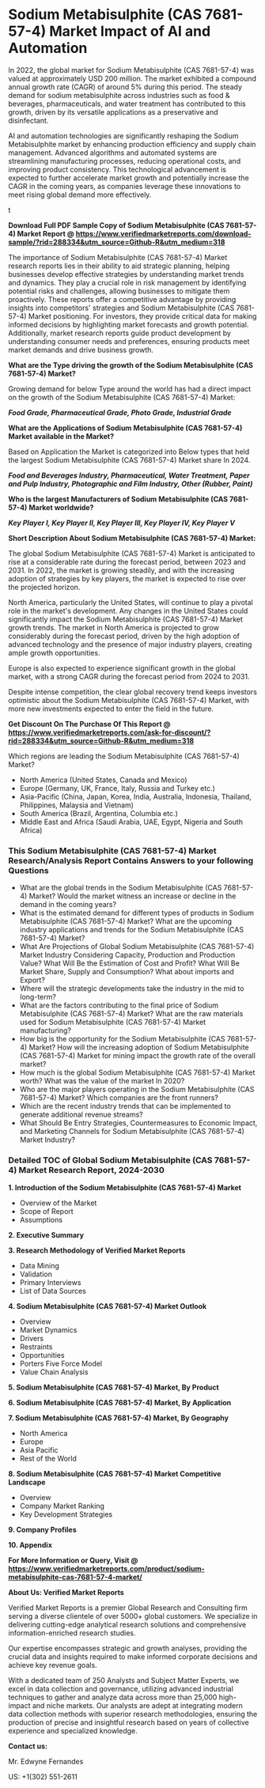 <meta name="title" content="Global Sodium Metabisulphite (CAS 7681-57-4) Market Impact of AI and Automation"><meta name="description" content="In 2022, the global market for Sodium Metabisulphite (CAS 7681-57-4) was valued at approximately USD 200 million. The market exhibited a compound annual growth rate (C"><meta name="title" content="Sodium Metabisulphite (CAS 7681-57-4) Market Size, Share, Scope, Trends, Growth, Opportunities, Analysis, Forecast"><h1>Sodium Metabisulphite (CAS 7681-57-4) Market Impact of AI and Automation</h1><p>In 2022, the global market for Sodium Metabisulphite (CAS 7681-57-4) was valued at approximately USD 200 million. The market exhibited a compound annual growth rate (CAGR) of around 5% during this period. The steady demand for sodium metabisulphite across industries such as food & beverages, pharmaceuticals, and water treatment has contributed to this growth, driven by its versatile applications as a preservative and disinfectant.</p><p>AI and automation technologies are significantly reshaping the Sodium Metabisulphite market by enhancing production efficiency and supply chain management. Advanced algorithms and automated systems are streamlining manufacturing processes, reducing operational costs, and improving product consistency. This technological advancement is expected to further accelerate market growth and potentially increase the CAGR in the coming years, as companies leverage these innovations to meet rising global demand more effectively.</p>t</p><p id="" class=""><strong>Download Full PDF Sample Copy of Sodium Metabisulphite (CAS 7681-57-4) Market Report @ <a href="https://www.verifiedmarketreports.com/download-sample/?rid=288334&utm_source=Github-R&utm_medium=318" target="_blank">https://www.verifiedmarketreports.com/download-sample/?rid=288334&utm_source=Github-R&utm_medium=318</a></strong></p><p>The importance of&nbsp;Sodium Metabisulphite (CAS 7681-57-4) Market research reports lies in their ability to aid strategic planning, helping businesses develop effective strategies by understanding market trends and dynamics. They play a crucial role in risk management by identifying potential risks and challenges, allowing businesses to mitigate them proactively. These reports offer a competitive advantage by providing insights into competitors' strategies and Sodium Metabisulphite (CAS 7681-57-4) Market positioning. For investors, they provide critical data for making informed decisions by highlighting market forecasts and growth potential. Additionally, market research reports guide product development by understanding consumer needs and preferences, ensuring products meet market demands and drive business growth.</p><p><strong>What are the&nbsp;Type driving the growth of the Sodium Metabisulphite (CAS 7681-57-4) Market?</strong></p><p id="" class="">Growing demand for below Type around the world has had a direct impact on the growth of the Sodium Metabisulphite (CAS 7681-57-4) Market:</p><em><strong>Food Grade, Pharmaceutical Grade, Photo Grade, Industrial Grade</strong></em></p><strong>What are the&nbsp;Applications&nbsp;of Sodium Metabisulphite (CAS 7681-57-4) Market available in the Market?</strong></p><p id="" class="">Based on Application the Market is categorized into Below types that held the largest Sodium Metabisulphite (CAS 7681-57-4) Market share In 2024.</p><em><strong>Food and Beverages Industry, Pharmaceutical, Water Treatment, Paper and Pulp Industry, Photographic and Film Industry, Other (Rubber, Paint)</strong></em></p><strong>Who is the largest Manufacturers of Sodium Metabisulphite (CAS 7681-57-4) Market worldwide?</strong></p><p><em><strong>Key Player I, Key Player II, Key Player III, Key Player IV, Key Player V</strong></em></p><p id="" class=""><strong>Short Description About Sodium Metabisulphite (CAS 7681-57-4) Market:</strong></p><p>The global Sodium Metabisulphite (CAS 7681-57-4) Market is anticipated to rise at a considerable rate during the forecast period, between 2023 and 2031. In 2022, the market is growing steadily, and with the increasing adoption of strategies by key players, the market is expected to rise over the projected horizon.</p><p>North America, particularly the United States, will continue to play a pivotal role in the market's development. Any changes in the United States could significantly impact the Sodium Metabisulphite (CAS 7681-57-4) Market growth trends. The market in North America is projected to grow considerably during the forecast period, driven by the high adoption of advanced technology and the presence of major industry players, creating ample growth opportunities.</p><p>Europe is also expected to experience significant growth in the global market, with a strong CAGR during the forecast period from 2024 to 2031.</p><p>Despite intense competition, the clear global recovery trend keeps investors optimistic about the Sodium Metabisulphite (CAS 7681-57-4) Market, with more new investments expected to enter the field in the future.</p><p id="" class=""><strong>Get Discount On The Purchase Of This Report @ <a href="https://www.verifiedmarketreports.com/ask-for-discount/?rid=288334&utm_source=Github-R&utm_medium=318" target="_blank">https://www.verifiedmarketreports.com/ask-for-discount/?rid=288334&utm_source=Github-R&utm_medium=318</a></strong></p>Which regions are leading the Sodium Metabisulphite (CAS 7681-57-4) Market?</p><ul><li>North America (United States, Canada and Mexico)</li><li>Europe (Germany, UK, France, Italy, Russia and Turkey etc.)</li><li>Asia-Pacific (China, Japan, Korea, India, Australia, Indonesia, Thailand, Philippines, Malaysia and Vietnam)</li><li>South America (Brazil, Argentina, Columbia etc.)</li><li>Middle East and Africa (Saudi Arabia, UAE, Egypt, Nigeria and South Africa)</li></ul><h3 id="" class="">This Sodium Metabisulphite (CAS 7681-57-4) Market Research/Analysis Report Contains Answers to your following Questions</h3><ul><li>What are the global trends in the Sodium Metabisulphite (CAS 7681-57-4) Market? Would the market witness an increase or decline in the demand in the coming years?</li><li>What is the estimated demand for different types of products in Sodium Metabisulphite (CAS 7681-57-4) Market? What are the upcoming industry applications and trends for the Sodium Metabisulphite (CAS 7681-57-4) Market?</li><li>What Are Projections of Global Sodium Metabisulphite (CAS 7681-57-4) Market Industry Considering Capacity, Production and Production Value? What Will Be the Estimation of Cost and Profit? What Will Be Market Share, Supply and Consumption? What about imports and Export?</li><li>Where will the strategic developments take the industry in the mid to long-term?</li><li>What are the factors contributing to the final price of Sodium Metabisulphite (CAS 7681-57-4) Market? What are the raw materials used for Sodium Metabisulphite (CAS 7681-57-4) Market manufacturing?</li><li>How big is the opportunity for the Sodium Metabisulphite (CAS 7681-57-4) Market? How will the increasing adoption of Sodium Metabisulphite (CAS 7681-57-4) Market for mining impact the growth rate of the overall market?</li><li>How much is the global Sodium Metabisulphite (CAS 7681-57-4) Market worth? What was the value of the market In 2020?</li><li>Who are the major players operating in the Sodium Metabisulphite (CAS 7681-57-4) Market? Which companies are the front runners?</li><li>Which are the recent industry trends that can be implemented to generate additional revenue streams?</li><li>What Should Be Entry Strategies, Countermeasures to Economic Impact, and Marketing Channels for Sodium Metabisulphite (CAS 7681-57-4) Market Industry?</li></ul><h3 id="" class="">Detailed TOC of Global Sodium Metabisulphite (CAS 7681-57-4) Market Research Report, 2024-2030</h3><p id="" class=""><strong>1. Introduction of the Sodium Metabisulphite (CAS 7681-57-4) Market</strong></p><ul><li>Overview of the Market</li><li>Scope of Report</li><li>Assumptions</li></ul><p id="" class=""><strong>2. Executive Summary</strong></p><p id="" class=""><strong>3. Research Methodology of Verified Market Reports</strong></p><ul><li>Data Mining</li><li>Validation</li><li>Primary Interviews</li><li>List of Data Sources</li></ul><p id="" class=""><strong>4. Sodium Metabisulphite (CAS 7681-57-4) Market Outlook</strong></p><ul><li>Overview</li><li>Market Dynamics</li><li>Drivers</li><li>Restraints</li><li>Opportunities</li><li>Porters Five Force Model</li><li>Value Chain Analysis</li></ul><p id="" class=""><strong>5. Sodium Metabisulphite (CAS 7681-57-4) Market, By Product</strong></p><p id="" class=""><strong>6. Sodium Metabisulphite (CAS 7681-57-4) Market, By Application</strong></p><p id="" class=""><strong>7. Sodium Metabisulphite (CAS 7681-57-4) Market, By Geography</strong></p><ul><li>North America</li><li>Europe</li><li>Asia Pacific</li><li>Rest of the World</li></ul><p id="" class=""><strong>8. Sodium Metabisulphite (CAS 7681-57-4) Market Competitive Landscape</strong></p><ul><li>Overview</li><li>Company Market Ranking</li><li>Key Development Strategies</li></ul><p id="" class=""><strong>9. Company Profiles</strong></p><p id="" class=""><strong>10. Appendix</strong></p><p id="" class=""><strong>For More Information or Query, Visit @ <a href="https://www.verifiedmarketreports.com/product/sodium-metabisulphite-cas-7681-57-4-market/" target="_blank">https://www.verifiedmarketreports.com/product/sodium-metabisulphite-cas-7681-57-4-market/</a></strong></p><p id="" class=""><strong>About Us: Verified Market Reports</strong></p><p id="" class="">Verified Market Reports is a premier Global Research and Consulting firm serving a diverse clientele of over 5000+ global customers. We specialize in delivering cutting-edge analytical research solutions and comprehensive information-enriched research studies.</p><p id="" class="">Our expertise encompasses strategic and growth analyses, providing the crucial data and insights required to make informed corporate decisions and achieve key revenue goals.</p><p id="" class="">With a dedicated team of 250 Analysts and Subject Matter Experts, we excel in data collection and governance, utilizing advanced industrial techniques to gather and analyze data across more than 25,000 high-impact and niche markets. Our analysts are adept at integrating modern data collection methods with superior research methodologies, ensuring the production of precise and insightful research based on years of collective experience and specialized knowledge.</p><p id="" class=""><strong>Contact us:</strong></p><p id="" class="">Mr. Edwyne Fernandes</p><p id="" class="">US: +1(302) 551-2611</p>